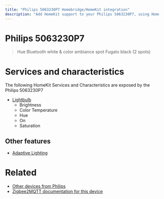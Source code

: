 ```yaml
---
title: "Philips 5063230P7 Homebridge/HomeKit integration"
description: "Add HomeKit support to your Philips 5063230P7, using Homebridge, Zigbee2MQTT and homebridge-z2m."
---
```

<!---
This file has been GENERATED using src/docgen/docgen.ts
DO NOT EDIT THIS FILE MANUALLY!
-->
# Philips 5063230P7
> Hue Bluetooth white & color ambiance spot Fugato black (2 spots)


# Services and characteristics
The following HomeKit Services and Characteristics are exposed by
the Philips 5063230P7

* [Lightbulb](../../light.md)
  * Brightness
  * Color Temperature
  * Hue
  * On
  * Saturation


## Other features
* [Adaptive Lighting](../../light.md)


# Related
* [Other devices from Philips](../index.md#philips)
* [Zigbee2MQTT documentation for this device](https://www.zigbee2mqtt.io/devices/5063230P7.html)